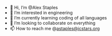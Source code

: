 - 👋 Hi, I’m @Alex Staples
- 👀 I’m interested in engineering
- 🌱 I’m currently learning coding of all languages
- 💞️ I’m looking to collaborate on everything
- 📫 How to reach me @astaples@icstars.org

<!---
Astaples12/Astaples12 is a ✨ special ✨ repository because its `README.md` (this file) appears on your GitHub profile.
You can click the Preview link to take a look at your changes.
--->

